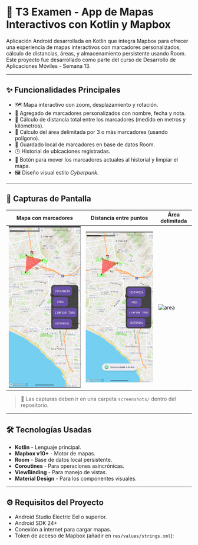 # 📍 T3 Examen - App de Mapas Interactivos con Kotlin y Mapbox

Aplicación Android desarrollada en Kotlin que integra Mapbox para ofrecer una experiencia de mapas interactivos con marcadores personalizados, cálculo de distancias, áreas, y almacenamiento persistente usando Room. Este proyecto fue desarrollado como parte del curso de Desarrollo de Aplicaciones Móviles - Semana 13.

---

## ✨ Funcionalidades Principales

- 🗺️ Mapa interactivo con zoom, desplazamiento y rotación.
- 📍 Agregado de marcadores personalizados con nombre, fecha y nota.
- 📏 Cálculo de distancia total entre los marcadores (medido en metros y kilómetros).
- 🔺 Cálculo del área delimitada por 3 o más marcadores (usando polígono).
- 💾 Guardado local de marcadores en base de datos Room.
- 🕓 Historial de ubicaciones registradas.
- 🧽 Botón para mover los marcadores actuales al historial y limpiar el mapa.
- 🖼️ Diseño visual estilo *Cyberpunk*.

---

## 📱 Capturas de Pantalla

| Mapa con marcadores | Distancia entre puntos | Área delimitada |
|---------------------|------------------------|------------------|
| ![mapa](screenshots/mapa.png) | ![distancia](screenshots/distancia.png) | ![area](screenshots/area.png) |

> 📁 Las capturas deben ir en una carpeta `screenshots/` dentro del repositorio.

---

## 🛠️ Tecnologías Usadas

- **Kotlin** - Lenguaje principal.
- **Mapbox v10+** - Motor de mapas.
- **Room** - Base de datos local persistente.
- **Coroutines** - Para operaciones asincrónicas.
- **ViewBinding** - Para manejo de vistas.
- **Material Design** - Para los componentes visuales.

---

## ⚙️ Requisitos del Proyecto

- Android Studio Electric Eel o superior.
- Android SDK 24+
- Conexión a internet para cargar mapas.
- Token de acceso de Mapbox (añadir en `res/values/strings.xml`):


